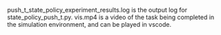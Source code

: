 push_t_state_policy_experiment_results.log is the output log for state_policy_push_t.py. vis.mp4 is a video of the task being completed in the simulation environment, and can be played in vscode. 